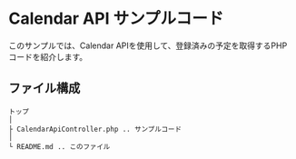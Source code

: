 # Calendar API サンプルコード

このサンプルでは、Calendar APIを使用して、登録済みの予定を取得するPHPコードを紹介します。

## ファイル構成
```
トップ
│
├ CalendarApiController.php .. サンプルコード
│
└ README.md .. このファイル
```
